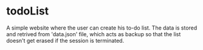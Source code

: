 # todoList

  A simple website where the user can create his to-do list. The data is stored and retrived from 'data.json' file, which acts as backup so that the list doesn't get
erased if the session is terminated.
